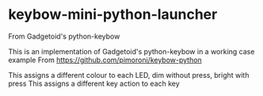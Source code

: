 # keybow-mini-python-launcher
From Gadgetoid's python-keybow

This is an implementation of Gadgetoid's python-keybow in a working case example
From https://github.com/pimoroni/keybow-python

This assigns a different colour to each LED, dim without press, bright with press
This assigns a different key action to each key
